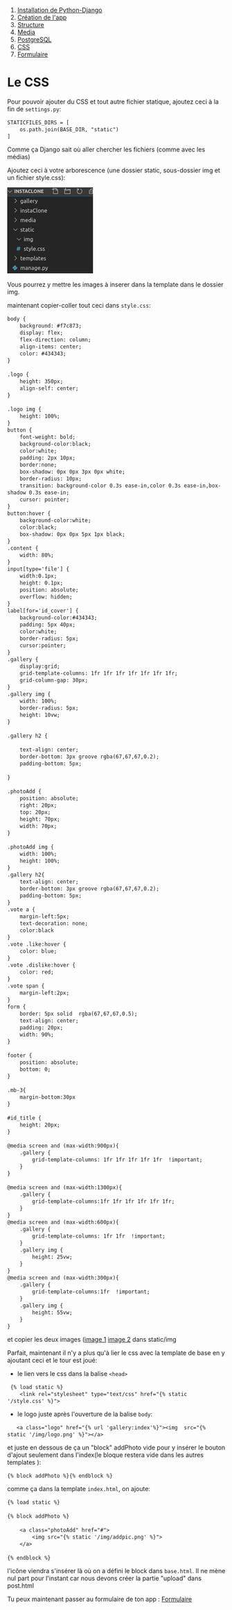 1. [Installation de Python-Django](../README.md)
2. [Création de l'app](creationappli.md)
3. [Structure](structure.md)
4. [Media](media.md)
5. [PostgreSQL](../postgresql.md)
6. [CSS](css.md)
7. [Formulaire](formulaire.md)
   

# Le CSS

Pour pouvoir ajouter du CSS et tout autre fichier statique, ajoutez ceci à la fin de `settings.py`:

    STATICFILES_DIRS = [
        os.path.join(BASE_DIR, "static")
    ]

Comme ça Django sait où aller chercher les fichiers (comme avec les médias)

Ajoutez ceci à votre arborescence (une dossier static, sous-dossier img et un fichier style.css):

!['arborescence du dossier statique'](img/style.png)

Vous pourrez y mettre les images à inserer dans la template dans le dossier img.

maintenant copier-coller tout ceci dans `style.css`:


```
body {
    background: #f7c873;
    display: flex;
    flex-direction: column;
    align-items: center;
    color: #434343;
}

.logo {
    height: 350px;
    align-self: center;
}

.logo img {
    height: 100%;
}
button {
    font-weight: bold;
    background-color:black;
    color:white;
    padding: 2px 10px;
    border:none;
    box-shadow: 0px 0px 3px 0px white;
    border-radius: 10px;
    transition: background-color 0.3s ease-in,color 0.3s ease-in,box-shadow 0.3s ease-in;
    cursor: pointer;
}
button:hover {
    background-color:white;
    color:black;
    box-shadow: 0px 0px 5px 1px black;
}
.content {
    width: 80%;
}
input[type='file'] {
    width:0.1px;
    height: 0.1px;
    position: absolute;
    overflow: hidden;
}
label[for='id_cover'] {
    background-color:#434343;
    padding: 5px 40px;
    color:white;
    border-radius: 5px;
    cursor:pointer; 
}
.gallery {
    display:grid;
    grid-template-columns: 1fr 1fr 1fr 1fr 1fr 1fr 1fr;
    grid-column-gap: 30px;
}
.gallery img {
    width: 100%;
    border-radius: 5px;
    height: 10vw;
}

.gallery h2 {

    text-align: center;
    border-bottom: 3px groove rgba(67,67,67,0.2); 
    padding-bottom: 5px;
    
}

.photoAdd {
    position: absolute;
    right: 20px;
    top: 20px;
    height: 70px;
    width: 70px;
}

.photoAdd img {
    width: 100%;
    height: 100%;
}
.gallery h2{
    text-align: center;
    border-bottom: 3px groove rgba(67,67,67,0.2); 
    padding-bottom: 5px;
}
.vote a {
    margin-left:5px;
    text-decoration: none;
    color:black
}
.vote .like:hover {
    color: blue;
}
.vote .dislike:hover {
    color: red;
}
.vote span {
    margin-left:2px;
}
form {
    border: 5px solid  rgba(67,67,67,0.5); 
    text-align: center;
    padding: 20px;
    width: 90%;
}

footer {
    position: absolute;
    bottom: 0;
}

.mb-3{
    margin-bottom:30px
}

#id_title {
    height: 20px;
}

@media screen and (max-width:900px){
    .gallery {
        grid-template-columns: 1fr 1fr 1fr 1fr 1fr  !important;
    }
}

@media screen and (max-width:1300px){
    .gallery {
        grid-template-columns:1fr 1fr 1fr 1fr 1fr 1fr;
    }
}
@media screen and (max-width:600px){
    .gallery {
        grid-template-columns: 1fr 1fr  !important;
    }
    .gallery img {
        height: 25vw;
    }
}
@media screen and (max-width:300px){
    .gallery {
        grid-template-columns:1fr  !important;
    }
    .gallery img {
        height: 55vw;
    }
}

```

et copier les deux images ([image 1](img/addpic.png) [image 2](img/logo.png) dans static/img

Parfait, maintenant il n'y a plus qu'à lier le css avec la template de base en y ajoutant ceci et le tour est joué:


- le lien vers le css dans la balise `<head>`
```
 {% load static %}
    <link rel="stylesheet" type="text/css" href="{% static '/style.css' %}">
```
- le logo juste après l'ouverture de la balise `body`:
```
   <a class="logo" href="{% url 'gallery:index'%}"><img  src="{% static '/img/logo.png' %}"></a>
```

et juste en dessous de ça un "block" 
addPhoto vide pour y insérer le bouton d'ajout seulement dans l'index(le bloque restera vide dans les autres templates ):

    {% block addPhoto %}{% endblock %}


comme ça dans la template `index.html`, on ajoute:

```
{% load static %}

{% block addPhoto %}

    <a class="photoAdd" href="#">
        <img src="{% static '/img/addpic.png' %}">
    </a>

{% endblock %}
```

l'icône viendra s'insérer là où on a défini le block dans `base.html`. Il ne mène nul part pour l'instant car nous devons créer la partie "upload" dans post.html



Tu peux maintenant passer au formulaire de ton app : [Formulaire](formulaire.md)
